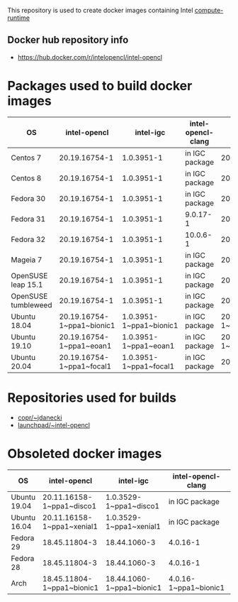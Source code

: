 This repository is used to create docker images containing Intel [compute-runtime](https://github.com/intel/compute-runtime)

## Docker hub repository info

* https://hub.docker.com/r/intelopencl/intel-opencl

# Packages used to build docker images

OS | intel-opencl | intel-igc | intel-opencl-clang | gmmlib
-- | ------------ | ----------| ------------------ | ------ |
Centos 7     | 20.19.16754-1 | 1.0.3951-1 | in IGC package | 20.1.1-1 |
Centos 8     | 20.19.16754-1 | 1.0.3951-1 | in IGC package | 20.1.1-1 |
Fedora 30    | 20.19.16754-1 | 1.0.3951-1 | in IGC package | 20.1.1-1 |
Fedora 31    | 20.19.16754-1 | 1.0.3951-1 | 9.0.17-1       | 20.1.1-1 |
Fedora 32    | 20.19.16754-1 | 1.0.3951-1 | 10.0.6-1       | 20.1.1-1 |
Mageia 7     | 20.19.16754-1 | 1.0.3951-1 | in IGC package | 20.1.1-1 |
OpenSUSE leap 15.1  | 20.19.16754-1 | 1.0.3951-1 | in IGC package | 20.1.1-1 |
OpenSUSE tumbleweed | 20.19.16754-1 | 1.0.3951-1 | in IGC package | 20.1.1-1 |
Ubuntu 18.04 | 20.19.16754-1\~ppa1\~bionic1 | 1.0.3951-1\~ppa1\~bionic1 | in IGC package | 20.1.1-1\~ppa2\~bionic1 |
Ubuntu 19.10 | 20.19.16754-1\~ppa1\~eoan1   | 1.0.3951-1\~ppa1\~eoan1   | in IGC package | 20.1.1-1\~ppa2\~eoan1   |
Ubuntu 20.04 | 20.19.16754-1\~ppa1\~focal1  | 1.0.3951-1\~ppa1\~focal1  | in IGC package | 20.1.1+ds1-1            |

# Repositories used for builds

* [copr/\~jdanecki](https://copr.fedorainfracloud.org/coprs/jdanecki/intel-opencl)
* [launchpad/\~intel-opencl](https://launchpad.net/~intel-opencl/+archive/ubuntu/intel-opencl)

# Obsoleted docker images

OS | intel-opencl | intel-igc | intel-opencl-clang | gmmlib
-- | ------------ | ----------| ------------------ | ------ |
Ubuntu 19.04 | 20.11.16158-1\~ppa1\~disco1  | 1.0.3529-1\~ppa1\~disco1  | in IGC package | 19.4.1-1\~ppa1\~disco1  |
Ubuntu 16.04 | 20.11.16158-1\~ppa1\~xenial1 | 1.0.3529-1\~ppa1\~xenial1 | in IGC package | 19.4.1-1\~ppa1\~xenial1 |
Fedora 29 | 18.45.11804-3 | 18.44.1060-3 | 4.0.16-1 | 18.4.348-3 |
Fedora 28 | 18.45.11804-3 | 18.44.1060-3 | 4.0.16-1 | 18.4.348-3 |
Arch | 18.45.11804-1\~ppa1\~bionic1 | 18.44.1060-1\~ppa1\~bionic1 | 4.0.16-1\~ppa1\~bionic1 | 18.4.348-1\~ppa1\~bionic1 |
